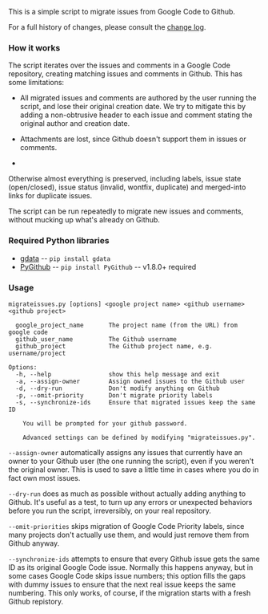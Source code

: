 This is a simple script to migrate issues from Google Code to Github.

For a full history of changes, please
consult the [change log](https://github.com/arthur-debert/google-code-issues-migrator/blob/master/CHANGES.md).

### How it works ###

The script iterates over the issues and comments in a Google Code repository, creating
matching issues and comments in Github.  This has some limitations:

 - All migrated issues and comments are authored by the user running the script, and lose
   their original creation date.  We try to mitigate this by adding a non-obtrusive header
   to each issue and comment stating the original author and creation date.

 - Attachments are lost, since Github doesn't support them in issues or comments.
 
 - 

Otherwise almost everything is preserved, including labels, issue state (open/closed),
issue status (invalid, wontfix, duplicate) and merged-into links for duplicate issues.

The script can be run repeatedly to migrate new issues and comments, without mucking up
what's already on Github.

### Required Python libraries ###

* [gdata](http://code.google.com/p/gdata-python-client/) -- `pip install gdata`
* [PyGithub](https://github.com/jacquev6/PyGithub/) -- `pip install PyGithub` -- v1.8.0+ required

### Usage ###

	migrateissues.py [options] <google project name> <github username> <github project>

	  google_project_name 	    The project name (from the URL) from google code
	  github_user_name 	        The Github username
	  github_project 	        The Github project name, e.g. username/project

	Options:
	  -h, --help                show this help message and exit
	  -a, --assign-owner        Assign owned issues to the Github user
	  -d, --dry-run             Don't modify anything on Github
	  -p, --omit-priority       Don't migrate priority labels
	  -s, --synchronize-ids     Ensure that migrated issues keep the same ID

        You will be prompted for your github password.
        
        Advanced settings can be defined by modifying "migrateissues.py".

`--assign-owner` automatically assigns any issues that currently have an owner to your
Github user (the one running the script), even if you weren't the original owner.  This
is used to save a little time in cases where you do in fact own most issues.

`--dry-run` does as much as possible without actually adding anything to Github.  It's
useful as a test, to turn up any errors or unexpected behaviors before you run the script,
irreversibly, on your real repository.

`--omit-priorities` skips migration of Google Code Priority labels, since many projects
don't actually use them, and would just remove them from Github anyway.

`--synchronize-ids` attempts to ensure that every Github issue gets the same ID as its
original Google Code issue.  Normally this happens anyway, but in some cases Google Code
skips issue numbers; this option fills the gaps with dummy issues to ensure that the next
real issue keeps the same numbering.  This only works, of course, if the migration starts
with a fresh Github repistory.
